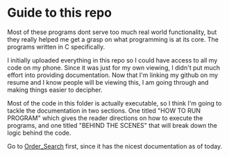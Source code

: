 # Guide to this repo

Most of these programs dont serve too much real world functionality, but they really helped me get a grasp on what programming is at its core. The programs written in C specifically.

I initially uploaded everything in this repo so I could have access to all my code on my phone. Since it was just for my own viewing, I didn't put much effort into providing documentation. Now that I'm linking my github on my resume and I know people will be viewing this, I am going through and making things easier to decipher. 

Most of the code in this folder is actually executable, so I think I'm going to tackle the documentation in two sections. One titled "HOW TO RUN PROGRAM" which gives the reader directions on how to execute the programs, and one titled "BEHIND THE SCENES" that will break down the logic behind the code. 

Go to [Order_Search](https://github.com/LevonAr/Teaching-Myself-the-Basics/tree/master/Order_Search) first, since it has the nicest documentation as of today.


